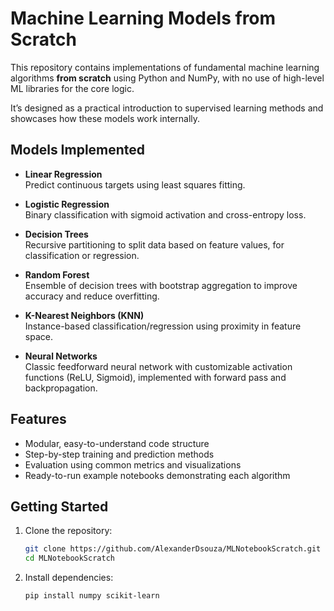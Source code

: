 # Machine Learning Models from Scratch

This repository contains implementations of fundamental machine learning algorithms **from scratch** using Python and NumPy, with no use of high-level ML libraries for the core logic.

It’s designed as a practical introduction to supervised learning methods and showcases how these models work internally.

## Models Implemented

- **Linear Regression**  
  Predict continuous targets using least squares fitting.

- **Logistic Regression**  
  Binary classification with sigmoid activation and cross-entropy loss.

- **Decision Trees**  
  Recursive partitioning to split data based on feature values, for classification or regression.

- **Random Forest**  
  Ensemble of decision trees with bootstrap aggregation to improve accuracy and reduce overfitting.

- **K-Nearest Neighbors (KNN)**  
  Instance-based classification/regression using proximity in feature space.

- **Neural Networks**  
  Classic feedforward neural network with customizable activation functions (ReLU, Sigmoid), implemented with forward pass and backpropagation.

## Features

- Modular, easy-to-understand code structure  
- Step-by-step training and prediction methods  
- Evaluation using common metrics and visualizations  
- Ready-to-run example notebooks demonstrating each algorithm

## Getting Started

1. Clone the repository:
   ```bash
   git clone https://github.com/AlexanderDsouza/MLNotebookScratch.git
   cd MLNotebookScratch


2. Install dependencies:
   ```bash
   pip install numpy scikit-learn 
